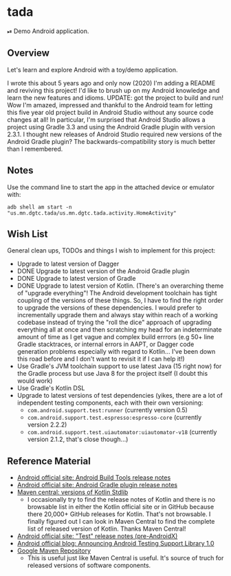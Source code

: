 # tada

⏯ Demo Android application.

## Overview

Let's learn and explore Android with a toy/demo application.

I wrote this about 5 years ago and only now (2020) I'm adding a README and reviving this
project! I'd like to brush up on my Android knowledge and learn the new features and idioms. UPDATE:
got the project to build and run! Wow I'm amazed, impressed and thankful to the Android team for
letting this five year old project build in Android Studio without any source code changes at all!
In particular, I'm surprised that Android Studio allows a project using Gradle 3.3 and using the
Android Gradle plugin with version 2.3.1. I thought new releases of Android Studio required new
versions of the Android Gradle plugin? The backwards-compatibility story is much better than I
remembered.

## Notes

Use the command line to start the app in the attached device or emulator with:
```
adb shell am start -n "us.mn.dgtc.tada/us.mn.dgtc.tada.activity.HomeActivity"
```

## Wish List

General clean ups, TODOs and things I wish to implement for this project:

* Upgrade to latest version of Dagger
* DONE Upgrade to latest version of the Android Gradle plugin
* DONE Upgrade to latest version of Gradle
* DONE Upgrade to latest version of Kotlin. (There's an overarching theme of "upgrade everything"! The
  Android development toolchain has tight coupling of the versions of these things. So, I have to
  find the right order to upgrade the versions of these dependencies. I would prefer to
  incrementally upgrade them and always stay within reach of a working codebase instead of trying
  the "roll the dice" approach of upgrading everything all at once and then scratching my head for
  an indeterminate amount of time as I get vague and complex build errrors (e.g 50+ line Gradle
  stacktraces, or internal errors in AAPT, or Dagger code generation problems especially with regard
  to Kotlin... I've been down this road before and I don't want to revisit it if I can help it!)
* Use Gradle's JVM toolchain support to use latest Java (15 right now) for the Gradle process but
  use Java 8 for the project itself (I doubt this would work)
* Use Gradle's Kotlin DSL
* Upgrade to latest versions of test dependencies (yikes, there are a lot of independent testing
  components, each with their own versioning:
    * `com.android.support.test:runner` (currently version 0.5)
    * `com.android.support.test.espresso:espresso-core` (currently version 2.2.2)
    * `com.android.support.test.uiautomator:uiautomator-v18` (currently version 2.1.2, that's close though...)


## Reference Material

* [Android official site: Android Build Tools release notes](https://developer.android.com/studio/releases/build-tools)
* [Android official site: Android Gradle plugin release notes](https://developer.android.com/studio/releases/gradle-plugin)
* [Maven central: versions of Kotlin Stdlib](https://mvnrepository.com/artifact/org.jetbrains.kotlin/kotlin-stdlib)
  * I occasionally try to find the release notes of Kotlin and there is no browsable list in either the Kotlin official
    site or in GitHub because there 20,000+ GitHub releases for Kotlin. That's not browsable. I finally figured out I
    can look in Maven Central to find the complete list of released version of Kotlin. Thanks Maven Central!
* [Android official site: "Test" release notes (pre-AndroidX)](https://developer.android.com/jetpack/androidx/releases/archive/test)
* [Android official blog: Announcing Android Testing Support Library 1.0](https://android-developers.googleblog.com/2017/07/android-testing-support-library-10-is.html)
* [Google Maven Repository](https://maven.google.com/web/index.html?q=com.android.support.test#com.android.support.test.espresso:espresso-core)
  * This is useful just like Maven Central is useful. It's source of truch for released versions of software
    components.

